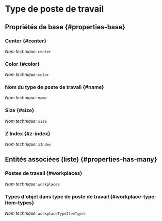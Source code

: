 # Type de poste de travail
<!--- THIS FILE IS GENERATED PLEASE DO NOT EDIT IT DIRECTLY --->



## Propriétés de base {#properties-base}

### Center {#center}



*Nom technique:* ```center```

### Color {#color}



*Nom technique:* ```color```

### Nom du type de poste de travail {#name}



*Nom technique:* ```name```

### Size {#size}



*Nom technique:* ```size```

### Z Index {#z-index}



*Nom technique:* ```zIndex```




## Entités associées (liste) {#properties-has-many}

### Postes de travail {#workplaces}



*Nom technique:* ```workplaces```

### Types d'objet dans type de poste de travail {#workplace-type-item-types}



*Nom technique:* ```workplaceTypeItemTypes```




